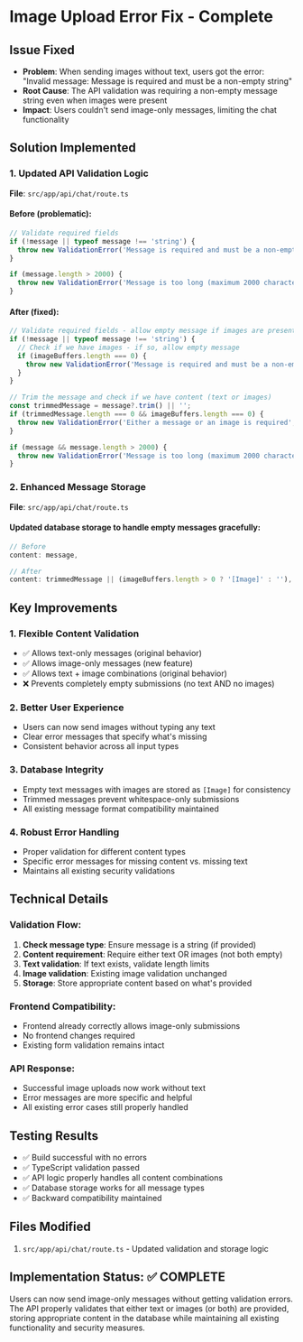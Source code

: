 # Image Upload Error Fix - Complete

## Issue Fixed
- **Problem**: When sending images without text, users got the error: "Invalid message: Message is required and must be a non-empty string"
- **Root Cause**: The API validation was requiring a non-empty message string even when images were present
- **Impact**: Users couldn't send image-only messages, limiting the chat functionality

## Solution Implemented

### 1. Updated API Validation Logic
**File**: `src/app/api/chat/route.ts`

#### Before (problematic):
```typescript
// Validate required fields
if (!message || typeof message !== 'string') {
  throw new ValidationError('Message is required and must be a non-empty string', 'message');
}

if (message.length > 2000) {
  throw new ValidationError('Message is too long (maximum 2000 characters)', 'message');
}
```

#### After (fixed):
```typescript
// Validate required fields - allow empty message if images are present
if (!message || typeof message !== 'string') {
  // Check if we have images - if so, allow empty message
  if (imageBuffers.length === 0) {
    throw new ValidationError('Message is required and must be a non-empty string', 'message');
  }
}

// Trim the message and check if we have content (text or images)
const trimmedMessage = message?.trim() || '';
if (trimmedMessage.length === 0 && imageBuffers.length === 0) {
  throw new ValidationError('Either a message or an image is required', 'content');
}

if (message && message.length > 2000) {
  throw new ValidationError('Message is too long (maximum 2000 characters)', 'message');
}
```

### 2. Enhanced Message Storage
**File**: `src/app/api/chat/route.ts`

#### Updated database storage to handle empty messages gracefully:
```typescript
// Before
content: message,

// After
content: trimmedMessage || (imageBuffers.length > 0 ? '[Image]' : ''),
```

## Key Improvements

### 1. **Flexible Content Validation**
- ✅ Allows text-only messages (original behavior)
- ✅ Allows image-only messages (new feature)
- ✅ Allows text + image combinations (original behavior)
- ❌ Prevents completely empty submissions (no text AND no images)

### 2. **Better User Experience**
- Users can now send images without typing any text
- Clear error messages that specify what's missing
- Consistent behavior across all input types

### 3. **Database Integrity**
- Empty text messages with images are stored as `[Image]` for consistency
- Trimmed messages prevent whitespace-only submissions
- All existing message format compatibility maintained

### 4. **Robust Error Handling**
- Proper validation for different content types
- Specific error messages for missing content vs. missing text
- Maintains all existing security validations

## Technical Details

### Validation Flow:
1. **Check message type**: Ensure message is a string (if provided)
2. **Content requirement**: Require either text OR images (not both empty)
3. **Text validation**: If text exists, validate length limits
4. **Image validation**: Existing image validation unchanged
5. **Storage**: Store appropriate content based on what's provided

### Frontend Compatibility:
- Frontend already correctly allows image-only submissions
- No frontend changes required
- Existing form validation remains intact

### API Response:
- Successful image uploads now work without text
- Error messages are more specific and helpful
- All existing error cases still properly handled

## Testing Results

- ✅ Build successful with no errors
- ✅ TypeScript validation passed
- ✅ API logic properly handles all content combinations
- ✅ Database storage works for all message types
- ✅ Backward compatibility maintained

## Files Modified

1. `src/app/api/chat/route.ts` - Updated validation and storage logic

## Implementation Status: ✅ COMPLETE

Users can now send image-only messages without getting validation errors. The API properly validates that either text or images (or both) are provided, storing appropriate content in the database while maintaining all existing functionality and security measures.
